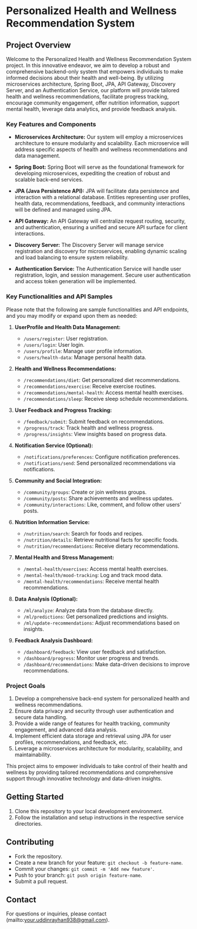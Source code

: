 # Personalized Health and Wellness Recommendation System

## Project Overview

Welcome to the Personalized Health and Wellness Recommendation System project. In this innovative endeavor, we aim to develop a robust and comprehensive backend-only system that empowers individuals to make informed decisions about their health and well-being. By utilizing microservices architecture, Spring Boot, JPA, API Gateway, Discovery Server, and an Authentication Service, our platform will provide tailored health and wellness recommendations, facilitate progress tracking, encourage community engagement, offer nutrition information, support mental health, leverage data analytics, and provide feedback analysis.

### Key Features and Components

- **Microservices Architecture:** Our system will employ a microservices architecture to ensure modularity and scalability. Each microservice will address specific aspects of health and wellness recommendations and data management.

- **Spring Boot:** Spring Boot will serve as the foundational framework for developing microservices, expediting the creation of robust and scalable back-end services.

- **JPA (Java Persistence API):** JPA will facilitate data persistence and interaction with a relational database. Entities representing user profiles, health data, recommendations, feedback, and community interactions will be defined and managed using JPA.

- **API Gateway:** An API Gateway will centralize request routing, security, and authentication, ensuring a unified and secure API surface for client interactions.

- **Discovery Server:** The Discovery Server will manage service registration and discovery for microservices, enabling dynamic scaling and load balancing to ensure system reliability.

- **Authentication Service:** The Authentication Service will handle user registration, login, and session management. Secure user authentication and access token generation will be implemented.

### Key Functionalities and API Samples

Please note that the following are sample functionalities and API endpoints, and you may modify or expand upon them as needed:

1. **UserProfile and Health Data Management:**
   - `/users/register`: User registration.
   - `/users/login`: User login.
   - `/users/profile`: Manage user profile information.
   - `/users/health-data`: Manage personal health data.

2. **Health and Wellness Recommendations:**
   - `/recommendations/diet`: Get personalized diet recommendations.
   - `/recommendations/exercise`: Receive exercise routines.
   - `/recommendations/mental-health`: Access mental health exercises.
   - `/recommendations/sleep`: Receive sleep schedule recommendations.

3. **User Feedback and Progress Tracking:**
   - `/feedback/submit`: Submit feedback on recommendations.
   - `/progress/track`: Track health and wellness progress.
   - `/progress/insights`: View insights based on progress data.

4. **Notification Service (Optional):**
   - `/notifications/preferences`: Configure notification preferences.
   - `/notifications/send`: Send personalized recommendations via notifications.

5. **Community and Social Integration:**
   - `/community/groups`: Create or join wellness groups.
   - `/community/posts`: Share achievements and wellness updates.
   - `/community/interactions`: Like, comment, and follow other users' posts.

6. **Nutrition Information Service:**
   - `/nutrition/search`: Search for foods and recipes.
   - `/nutrition/details`: Retrieve nutritional facts for specific foods.
   - `/nutrition/recommendations`: Receive dietary recommendations.

7. **Mental Health and Stress Management:**
   - `/mental-health/exercises`: Access mental health exercises.
   - `/mental-health/mood-tracking`: Log and track mood data.
   - `/mental-health/recommendations`: Receive mental health recommendations.

8. **Data Analysis (Optional):**
   - `/ml/analyze`: Analyze data from the database directly.
   - `/ml/predictions`: Get personalized predictions and insights.
   - `/ml/update-recommendations`: Adjust recommendations based on insights.

9. **Feedback Analysis Dashboard:**
   - `/dashboard/feedback`: View user feedback and satisfaction.
   - `/dashboard/progress`: Monitor user progress and trends.
   - `/dashboard/recommendations`: Make data-driven decisions to improve recommendations.

### Project Goals

1. Develop a comprehensive back-end system for personalized health and wellness recommendations.
2. Ensure data privacy and security through user authentication and secure data handling.
3. Provide a wide range of features for health tracking, community engagement, and advanced data analysis.
4. Implement efficient data storage and retrieval using JPA for user profiles, recommendations, and feedback, etc.
5. Leverage a microservices architecture for modularity, scalability, and maintainability.

This project aims to empower individuals to take control of their health and wellness by providing tailored recommendations and comprehensive support through innovative technology and data-driven insights.

## Getting Started

1. Clone this repository to your local development environment.
2. Follow the installation and setup instructions in the respective service directories.

## Contributing

- Fork the repository.
- Create a new branch for your feature: `git checkout -b feature-name`.
- Commit your changes: `git commit -m 'Add new feature'`.
- Push to your branch: `git push origin feature-name`.
- Submit a pull request.


## Contact

For questions or inquiries, please contact (mailto:your.uddinrayhan938@gmail.com).
